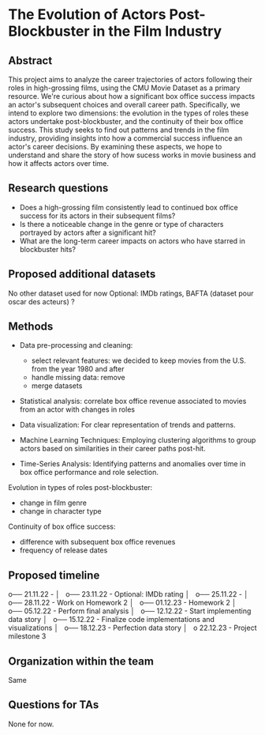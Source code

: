 # The Evolution of Actors Post-Blockbuster in the Film Industry

## Abstract

This project aims to analyze the career trajectories of actors following their roles in high-grossing films, using the CMU Movie Dataset as a primary resource. We're curious about how a significant box office success impacts an actor's subsequent choices and overall career path. Specifically, we intend to explore two dimensions: the evolution in the types of roles these actors undertake post-blockbuster, and the continuity of their box office success. This study seeks to find out patterns and trends in the film industry, providing insights into how a commercial success influence an actor's career decisions. By examining these aspects, we hope to understand and share the story of how sucess works in movie business and how it affects actors over time.

## Research questions

- Does a high-grossing film consistently lead to continued box office success for its actors in their subsequent films?
- Is there a noticeable change in the genre or type of characters portrayed by actors after a significant hit?
- What are the long-term career impacts on actors who have starred in blockbuster hits?

## Proposed additional datasets
No other dataset used for now
Optional: IMDb ratings, BAFTA (dataset pour oscar des acteurs) ?

## Methods

- Data pre-processing and cleaning:
    - select relevant features: we decided to keep movies from the U.S. from the year 1980 and after
    - handle missing data: remove 
    - merge datasets

- Statistical analysis: correlate box office revenue associated to movies from an actor with changes in roles

- Data visualization: For clear representation of trends and patterns.
- Machine Learning Techniques: Employing clustering algorithms to group actors based on similarities in their career paths post-hit.
- Time-Series Analysis: Identifying patterns and anomalies over time in box office performance and role selection.

Evolution in types of roles post-blockbuster: 
- change in film genre
- change in character type

Continuity of box office success: 
- difference with subsequent box office revenues
- frequency of release dates

## Proposed timeline

o── 21.11.22 - 
│  
o── 23.11.22 - Optional: IMDb rating
│  
o── 25.11.22 - 
│  
o── 28.11.22 - Work on Homework 2
│  
o── 01.12.23 - Homework 2
│    
o── 05.12.22 - Perform final analysis
│  
o── 12.12.22 - Start implementing data story
│  
o── 15.12.22 - Finalize code implementations and visualizations
│  
o── 18.12.23 - Perfection data story
│  
o 22.12.23 - Project milestone 3

## Organization within the team
Same

## Questions for TAs
None for now.
